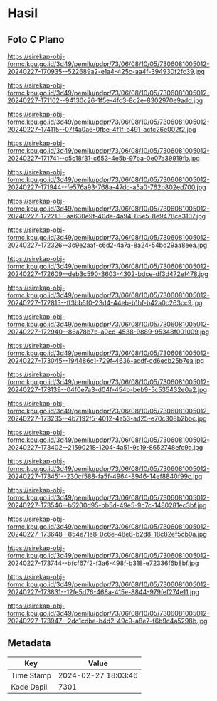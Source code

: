 # Hasil

## Foto C Plano

https://sirekap-obj-formc.kpu.go.id/3d49/pemilu/pdpr/73/06/08/10/05/7306081005012-20240227-170935--522689a2-e1a4-425c-aa4f-394930f2fc39.jpg

https://sirekap-obj-formc.kpu.go.id/3d49/pemilu/pdpr/73/06/08/10/05/7306081005012-20240227-171102--94130c26-1f5e-4fc3-8c2e-8302970e9add.jpg

https://sirekap-obj-formc.kpu.go.id/3d49/pemilu/pdpr/73/06/08/10/05/7306081005012-20240227-174115--07f4a0a6-0fbe-4f1f-b491-acfc26e002f2.jpg

https://sirekap-obj-formc.kpu.go.id/3d49/pemilu/pdpr/73/06/08/10/05/7306081005012-20240227-171741--c5c18f31-c653-4e5b-97ba-0e07a39919fb.jpg

https://sirekap-obj-formc.kpu.go.id/3d49/pemilu/pdpr/73/06/08/10/05/7306081005012-20240227-171944--fe576a93-768a-47dc-a5a0-762b802ed700.jpg

https://sirekap-obj-formc.kpu.go.id/3d49/pemilu/pdpr/73/06/08/10/05/7306081005012-20240227-172213--aa630e9f-40de-4a94-85e5-8e9478ce3107.jpg

https://sirekap-obj-formc.kpu.go.id/3d49/pemilu/pdpr/73/06/08/10/05/7306081005012-20240227-172326--3c9e2aaf-c6d2-4a7a-8a24-54bd29aa8eea.jpg

https://sirekap-obj-formc.kpu.go.id/3d49/pemilu/pdpr/73/06/08/10/05/7306081005012-20240227-172609--deb3c590-3603-4302-bdce-df3d472ef478.jpg

https://sirekap-obj-formc.kpu.go.id/3d49/pemilu/pdpr/73/06/08/10/05/7306081005012-20240227-172815--ff3bb5f0-23d4-44eb-b1bf-b42a0c263cc9.jpg

https://sirekap-obj-formc.kpu.go.id/3d49/pemilu/pdpr/73/06/08/10/05/7306081005012-20240227-172940--86a78b7b-a0cc-4538-9889-95348f001009.jpg

https://sirekap-obj-formc.kpu.go.id/3d49/pemilu/pdpr/73/06/08/10/05/7306081005012-20240227-173045--194486c1-729f-4636-acdf-cd6ecb25b7ea.jpg

https://sirekap-obj-formc.kpu.go.id/3d49/pemilu/pdpr/73/06/08/10/05/7306081005012-20240227-173139--04f0e7a3-d04f-454b-beb9-5c535432e0a2.jpg

https://sirekap-obj-formc.kpu.go.id/3d49/pemilu/pdpr/73/06/08/10/05/7306081005012-20240227-173235--4b7192f5-4012-4a53-ad25-e70c308b2bbc.jpg

https://sirekap-obj-formc.kpu.go.id/3d49/pemilu/pdpr/73/06/08/10/05/7306081005012-20240227-173402--21590218-1204-4a51-9c19-8652748efc9a.jpg

https://sirekap-obj-formc.kpu.go.id/3d49/pemilu/pdpr/73/06/08/10/05/7306081005012-20240227-173451--230cf588-fa5f-4964-8946-14ef8840f99c.jpg

https://sirekap-obj-formc.kpu.go.id/3d49/pemilu/pdpr/73/06/08/10/05/7306081005012-20240227-173546--b5200d95-bb5d-49e5-9c7c-1480281ec3bf.jpg

https://sirekap-obj-formc.kpu.go.id/3d49/pemilu/pdpr/73/06/08/10/05/7306081005012-20240227-173648--854e71e8-0c6e-48e8-b2d8-18c82ef5cb0a.jpg

https://sirekap-obj-formc.kpu.go.id/3d49/pemilu/pdpr/73/06/08/10/05/7306081005012-20240227-173744--bfcf67f2-f3a6-498f-b318-e72336f6b8bf.jpg

https://sirekap-obj-formc.kpu.go.id/3d49/pemilu/pdpr/73/06/08/10/05/7306081005012-20240227-173831--12fe5d76-468a-415e-8844-979fef274e11.jpg

https://sirekap-obj-formc.kpu.go.id/3d49/pemilu/pdpr/73/06/08/10/05/7306081005012-20240227-173947--2dc1cdbe-b4d2-49c9-a8e7-f6b9c4a5298b.jpg


## Metadata

| Key        | Value               |
| ---------- | ------------------- |
| Time Stamp | 2024-02-27 18:03:46 |
| Kode Dapil | 7301                |



